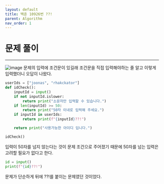 ```yaml
---
layout: default
title: 백준 10926번 ??!
parent: Algorithm
nav_order: 1
---
```



# 문제 풀이

---
![image](https://github.com/cjddn/cjddn.github.io/assets/137849066/f913f9fa-dec2-4ab3-b4ec-46c5579e5b98)
문제의 입력에 조건문이 있길래 조건문을 직접 입력해야하는 줄 알고 이렇게 입력했더니 오답이 나왔다.
```python
userIds = ["joonas", "rhakckator"]
def idCheck():
    inputId = input()
    if not inputId.islower:
        return print("소문자만 입력할 수 있습니다.")
    if len(inputId) >= 50:
        return print("50자 이내로 입력해 주세요.")
    if inputId in userIds:
        return print(f"{inputId}??!")

    return print("사용가능한 아이디 입니다.")

idCheck()
``` 
입력이 50자를 넘지 않는다는 것이 문제 조건으로 주어졌기 때문에 50자를 넘는 입력은 고려할 필요가 없다고 한다.

```python
id = input()
print(f"{id}??!")
``` 
문제가 단순하게 뒤에 ??!를 붙이는 문제였던 것이었다.